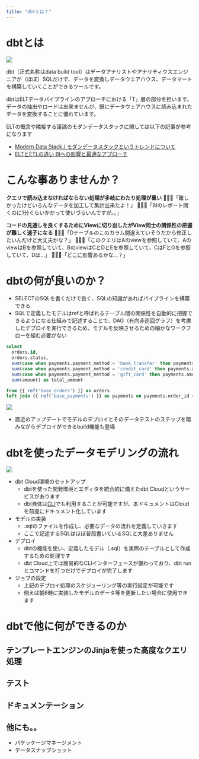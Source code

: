 ```yaml
---
title: "dbtとは？"
---
```

# dbtとは
![](https://storage.googleapis.com/zenn-user-upload/52b75d3cdcdd-20211128.png)

dbt（正式名称はdata build tool）はデータアナリストやアナリティクスエンジニアが（ほぼ）SQLだけで、データを変換しデータウエアハウス、データマートを構築していくことができるツールです。

dbtはELTデータパイプラインのアプローチにおける「T」層の部分を担います。データの抽出やロードは出来ませんが、既にデータウェアハウスに読み込まれたデータを変換することに優れています。

ELTの概念や隣接する議論のモダンデータスタックに関しては以下の記事が参考になります
- [Modern Data Stack / モダンデータスタックというトレンドについて](https://satoshihirose.hateblo.jp/entry/2021/11/20/160548#ELT-ELT-ELT)
- [ELTとETLの違い BIへの影響と最適なアプローチ](https://www.talend.com/jp/resources/elt-vs-etl/)

# こんな事ありませんか？
**クエリで読み込まなければならない処理が多岐にわたり処理が重い**
👱🏻‍♂️「難しかったけどいろんなデータを加工して集計出来たよ！」
👱🏽‍♀️「BIのレポート開くのに1分ぐらいかかって使いづらいんですが。。」

**コードの見通しを良くするためにViewに切り出したがView同士の関係性の把握が難しく迷子になる**
👱🏻‍♂️「Dテーブルのこのカラム間違えていそうだから修正したいんだけど大丈夫かな？」
👱🏽‍♀️「このクエリはAのviewを参照していて、AのviewはBを参照していて、BのviewはCとDとEを参照していて、CはFとGを参照していて、Dは…」
👱🏻‍♂️「どこに影響あるかな…？」

# dbtの何が良いのか？
- SELECTのSQLを書くだけで良く、SQLの知識があればパイプラインを構築できる
- SQLで定義したモデルはrefと呼ばれるテーブル間の関係性を自動的に把握できるようになる仕組みで記述することで、DAG（有向非巡回グラフ）を考慮したデプロイを実行できるため、モデルを反映させるための細かなワークフローを組む必要がない
```sql
select
  orders.id,
  orders.status,
  sum(case when payments.payment_method = 'bank_transfer' then payments.amount else 0 end) as bank_transfer_amount,
  sum(case when payments.payment_method = 'credit_card' then payments.amount else 0 end) as credit_card_amount,
  sum(case when payments.payment_method = 'gift_card' then payments.amount else 0 end) as gift_card_amount,
  sum(amount) as total_amount

from {{ ref('base_orders') }} as orders
left join {{ ref('base_payments') }} as payments on payments.order_id = orders.id
```
![](https://docs.getdbt.com/img/docs/2ce8dce-Screen_Shot_2018-09-16_at_11.46.12_AM.png)
  - 直近のアップデートでモデルのデプロイとそのデータテストのステップを踏みながらデプロイができるbuild機能も登場

# dbtを使ったデータモデリングの流れ
![](https://storage.googleapis.com/zenn-user-upload/6496a4ecf051-20211128.png)

- dbt Cloud環境のセットアップ
  - dbtを使った開発環境とエディタを統合的に備えたdbt Cloudというサービスがあります
  - dbt自体は[CLI](https://docs.getdbt.com/docs/introduction#developing-locally-with-the-command-line-interface-cli)でも利用することが可能ですが、本ドキュメントはCloudを前提にドキュメント化しています
- モデルの実装
  - .sqlのファイルを作成し、必要なデータの流れを定義していきます
  - ここで記述するSQLはほぼ普段書いているSQLと大差ありません
- デプロイ
  - dbtの機能を使い、定義したモデル（.sql）を実際のテーブルとして作成するための処理です
  - dbt Cloud上では簡易的なCLIインターフェースが備わっており、dbt runとコマンドを打つだけでデプロイが完了します
- ジョブの設定
  - 上記のデプロイ処理のスケジューリング等の実行設定が可能です
  - 例えば朝6時に実装したモデルのデータ等を更新したい場合に使用できます

# dbtで他に何ができるのか

## テンプレートエンジンのJinjaを使った高度なクエリ処理

## テスト

## ドキュメンテーション

## 他にも。。
- パケッケージマネージメント
- データスナップショット
